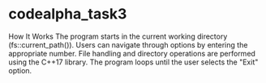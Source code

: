 # codealpha_task3
How It Works
The program starts in the current working directory (fs::current_path()).
Users can navigate through options by entering the appropriate number.
File handling and directory operations are performed using the C++17 <filesystem> library.
The program loops until the user selects the "Exit" option.
